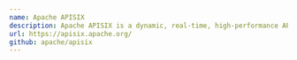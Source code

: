 ```yaml
---
name: Apache APISIX
description: Apache APISIX is a dynamic, real-time, high-performance API gateway. APISIX provides rich traffic management features such as load balancing, dynamic upstream, canary release, circuit breaking, authentication, observability, etc. As a cloud-native API gateway, Apache APISIX already has the matching ability to recognize GraphQL syntax at the beginning of its design. Efficiently matching GraphQL statements carried in requests can filter out abnormal traffic to further ensure security and improve system performance. For more information, go to https://apisix.apache.org/blog/2022/03/02/apisix-integration-graphql-plugin/.
url: https://apisix.apache.org/
github: apache/apisix
---
```

